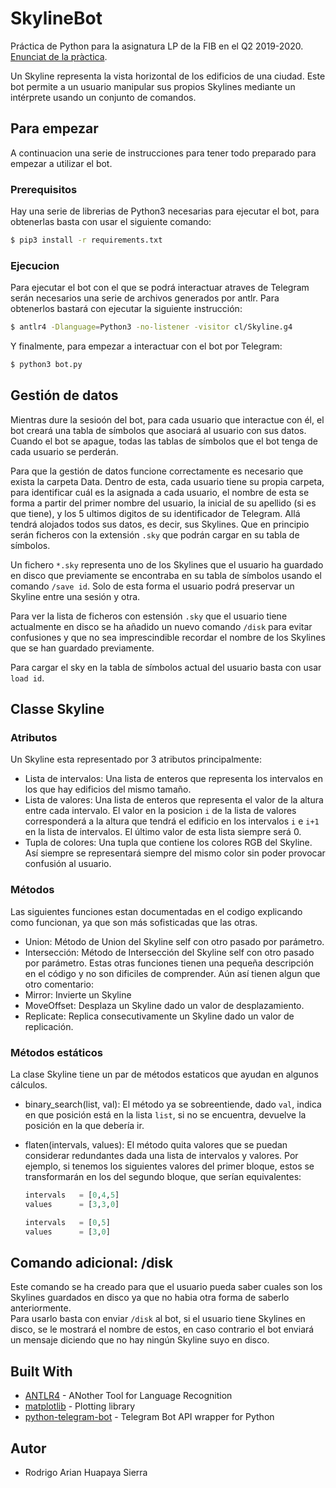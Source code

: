 # SkylineBot
Práctica de Python para la asignatura LP de la FIB en el Q2 2019-2020. [Enunciat de la pràctica](https://github.com/gebakx/SkylineBot).

Un Skyline representa la vista horizontal de los edificios de una ciudad.
Este bot permite a un usuario manipular sus propios Skylines mediante un intérprete usando un conjunto de comandos.

## Para empezar
A continuacion una serie de instrucciones para tener todo preparado para empezar a utilizar el bot.

### Prerequisitos
Hay una serie de librerias de Python3 necesarias para ejecutar el bot, para obtenerlas basta con usar el siguiente comando:

```bash
$ pip3 install -r requirements.txt
```
### Ejecucion
Para ejecutar el bot con el que se podrá interactuar atraves de Telegram serán necesarios una serie de archivos generados por antlr. Para obtenerlos bastará con ejecutar la siguiente instrucción:
```bash
$ antlr4 -Dlanguage=Python3 -no-listener -visitor cl/Skyline.g4
```

Y finalmente, para empezar a interactuar con el bot por Telegram:
```bash
$ python3 bot.py
```

## Gestión de datos
Mientras dure la sesioón del bot, para cada usuario que interactue con él, el bot creará una tabla de símbolos que asociará al usuario con sus datos. Cuando el bot se apague, todas las tablas de símbolos que el bot tenga de cada usuario se perderán. <br>

Para que la gestión de datos funcione correctamente es necesario que exista la carpeta Data. Dentro de esta, cada usuario tiene su propia carpeta, para identificar cuál es la asignada a cada usuario, el nombre de esta se forma a partir del primer nombre del usuario, la inicial de su apellido (si es que tiene), y los 5 ultimos digitos de su identificador de Telegram. Allá tendrá alojados todos sus datos, es decir, sus Skylines. Que en principio serán ficheros con la extensión `.sky` que podrán cargar en su tabla de símbolos.<br>

Un fichero `*.sky` representa uno de los Skylines que el usuario ha guardado en disco que previamente se encontraba en su tabla de símbolos usando el comando `/save id`. Solo de esta forma el usuario podrá preservar un Skyline entre una sesión y otra.

Para ver la lista de ficheros con estensión `.sky` que el usuario tiene actualmente en disco se ha añadido un nuevo comando `/disk` para evitar confusiones y que no sea imprescindible recordar el nombre de los Skylines que se han guardado previamente.<br>

Para cargar el sky en la tabla de símbolos actual del usuario basta con usar `load id`.
## Classe Skyline
### Atributos
Un Skyline esta representado por 3 atributos principalmente:
* Lista de intervalos: Una lista de enteros que representa los intervalos en los que hay edificios del mismo tamaño.
* Lista de valores: Una lista de enteros que representa el valor de la altura entre cada intervalo. El valor en la posicion `i` de la lista de valores corresponderá a la altura que tendrá el edificio en los intervalos `i` e `i+1` en la lista de intervalos. El último valor de esta lista siempre será 0.
* Tupla de colores: Una tupla que contiene los colores RGB del Skyline. Así siempre se representará siempre del mismo color sin poder provocar confusión al usuario.

### Métodos
Las siguientes funciones estan documentadas en el codigo explicando como funcionan, ya que son más sofisticadas que las otras.
* Union: Método de Union del Skyline self con otro pasado por parámetro.
* Intersección: Método de Intersección del Skyline self con otro pasado por parámetro.
Estas otras funciones tienen una pequeña descripción en el código y no son dificiles de comprender. Aún así tienen algun que otro comentario:
* Mirror: Invierte un Skyline
* MoveOffset: Desplaza un Skyline dado un valor de desplazamiento.
* Replicate: Replica consecutivamente un Skyline dado un valor de replicación.
### Métodos estáticos
La clase Skyline tiene un par de métodos estaticos que ayudan en algunos cálculos.
* binary_search(list, val): El método ya se sobreentiende, dado `val`, indica en que posición está en la lista `list`, si no se encuentra, devuelve la posición en la que debería ir.
* flaten(intervals, values): El método quita valores que se puedan considerar redundantes dada una lista de intervalos y valores. Por ejemplo, si tenemos los siguientes valores del primer bloque, estos se transformarán en los del segundo bloque, que serían equivalentes:

    ```python
    intervals   = [0,4,5]
    values      = [3,3,0]
    ```


    ```python
    intervals   = [0,5]
    values      = [3,0]
    ```

## Comando adicional: /disk
Este comando se ha creado para que el usuario pueda saber cuales son los Skylines guardados en disco ya que no habia otra forma de saberlo anteriormente.<br>
Para usarlo basta con enviar `/disk` al bot, si el usuario tiene Skylines en disco, se le mostrará el nombre de estos, en caso contrario el bot enviará un mensaje diciendo que no hay ningún Skyline suyo en disco.
## Built With

* [ANTLR4](https://www.antlr.org/) - ANother Tool for Language Recognition
* [matplotlib](https://matplotlib.org/) - Plotting library
* [python-telegram-bot](https://python-telegram-bot.org/) - Telegram Bot API wrapper for Python

## Autor
* Rodrigo Arian Huapaya Sierra